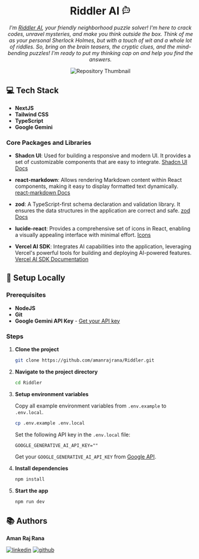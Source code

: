 <h1 align="center">
  Riddler AI
  <svg xmlns="http://www.w3.org/2000/svg" width="24" height="24" viewBox="0 0 24 24" fill="none" stroke="currentColor" stroke-width="2" stroke-linecap="round" stroke-linejoin="round" class="lucide lucide-bot-message-square"><path d="M12 6V2H8"/><path d="m8 18-4 4V8a2 2 0 0 1 2-2h12a2 2 0 0 1 2 2v8a2 2 0 0 1-2 2Z"/><path d="M2 12h2"/><path d="M9 11v2"/><path d="M15 11v2"/><path d="M20 12h2"/></svg>
</h1>

<p align="center">
  <em>I'm <a href="https://riddler.amanraj.co">Riddler AI</a>, your friendly neighborhood puzzle solver! I'm here to crack codes, unravel mysteries, and make you think outside the box. Think of me as your personal Sherlock Holmes, but with a touch of wit and a whole lot of riddles. So, bring on the brain teasers, the cryptic clues, and the mind-bending puzzles! I'm ready to put my thinking cap on and help you find the answers.</em>
</p>

<p align="center">
  <img src="https://github.com/user-attachments/assets/cb39e49f-bddf-412d-ba01-86f67ff77c58" alt="Repository Thumbnail">
</p>

## 💻 Tech Stack

- **NextJS**
- **Tailwind CSS**
- **TypeScript**
- **Google Gemini**

### Core Packages and Libraries

- **Shadcn UI**: Used for building a responsive and modern UI. It provides a set of customizable components that are easy to integrate. [Shadcn UI Docs](https://ui.shadcn.com/docs)

- **react-markdown**: Allows rendering Markdown content within React components, making it easy to display formatted text dynamically. [react-markdown Docs](https://www.npmjs.com/package/react-markdown)

- **zod**: A TypeScript-first schema declaration and validation library. It ensures the data structures in the application are correct and safe. [zod Docs](https://zod.dev/?id=introduction)

- **lucide-react**: Provides a comprehensive set of icons in React, enabling a visually appealing interface with minimal effort. [Icons](https://lucide.dev/icons/)

- **Vercel AI SDK**: Integrates AI capabilities into the application, leveraging Vercel's powerful tools for building and deploying AI-powered features. [Vercel AI SDK Documentation](https://vercel.com/docs/ai)


## 🚀 Setup Locally

### Prerequisites

- **NodeJS**
- **Git**
- **Google Gemini API Key** - [Get your API key](https://ai.google.dev/gemini-api/docs)

### Steps

1. **Clone the project**

   ```bash
   git clone https://github.com/amanrajrana/Riddler.git
   ```

2. **Navigate to the project directory**

   ```bash
   cd Riddler
   ```

3. **Setup environment variables**

   Copy all example environment variables from `.env.example` to `.env.local`.

   ```bash
   cp .env.example .env.local
   ```

   Set the following API key in the `.env.local` file:

   ```env
   GOOGLE_GENERATIVE_AI_API_KEY=""
   ```

   Get your `GOOGLE_GENERATIVE_AI_API_KEY` from [Google API](https://makersuite.google.com/app/apikey).

4. **Install dependencies**

   ```bash
   npm install
   ```

5. **Start the app**

   ```bash
   npm run dev
   ```

## 📚 Authors

**Aman Raj Rana**

[![linkedin](https://img.shields.io/badge/linkedin-0A66C2?style=for-the-badge&logo=linkedin&logoColor=white)](https://www.linkedin.com/in/amanrajrana)
[![github](https://img.shields.io/badge/github-000000?style=for-the-badge&logo=github&logoColor=white)](https://github.com/amanrajrana)
